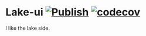 # Lake-ui [![Publish](https://github.com/AnnatarHe/lake-ui/actions/workflows/publish.yaml/badge.svg)](https://github.com/AnnatarHe/lake-ui/actions/workflows/publish.yaml) [![codecov](https://codecov.io/gh/AnnatarHe/lake-ui/graph/badge.svg?token=T9HO7II4PJ)](https://codecov.io/gh/AnnatarHe/lake-ui)

l like the lake side.

